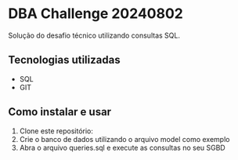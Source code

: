 # DBA Challenge 20240802

Solução do desafio técnico utilizando consultas SQL.

## Tecnologias utilizadas
- SQL
- GIT

## Como instalar e usar 
1. Clone este repositório:
2. Crie o banco de dados utilizando o arquivo model como exemplo
3. Abra o arquivo queries.sql e execute as consultas no seu SGBD
